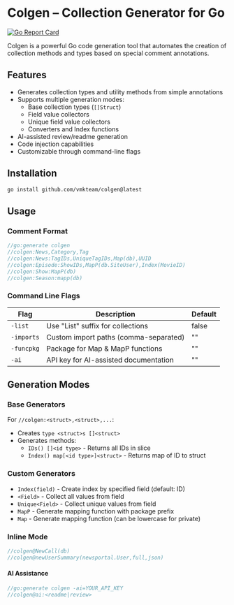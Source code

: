 # Colgen – Collection Generator for Go

[![Go Report Card](https://goreportcard.com/badge/github.com/vmkteam/colgen)](https://goreportcard.com/report/github.com/vmkteam/colgen)

Colgen is a powerful Go code generation tool that automates the creation of collection methods and types based on special comment annotations.

## Features

- Generates collection types and utility methods from simple annotations
- Supports multiple generation modes:
    - Base collection types (`[]Struct`)
    - Field value collectors
    - Unique field value collectors
    - Converters and Index functions
- AI-assisted review/readme generation
- Code injection capabilities
- Customizable through command-line flags

## Installation

```sh
go install github.com/vmkteam/colgen@latest
```

## Usage

### Comment Format

```go
//go:generate colgen
//colgen:News,Category,Tag
//colgen:News:TagIDs,UniqueTagIDs,Map(db),UUID
//colgen:Episode:ShowIDs,MapP(db.SiteUser),Index(MovieID)
//colgen:Show:MapP(db)
//colgen:Season:mapp(db)
```

### Command Line Flags

| Flag        | Description                                      | Default |
|-------------|--------------------------------------------------|---------|
| `-list`     | Use "List" suffix for collections               | false   |
| `-imports`  | Custom import paths (comma-separated)           | ""      |
| `-funcpkg`  | Package for Map & MapP functions                | ""      |
| `-ai`       | API key for AI-assisted documentation          | ""      |

## Generation Modes

### Base Generators

For `//colgen:<struct>,<struct>,...`:
- Creates `type <struct>s []<struct>`
- Generates methods:
    - `IDs() []<id type>` - Returns all IDs in slice
    - `Index() map[<id type>]<struct>` - Returns map of ID to struct

### Custom Generators

- `Index(field)` - Create index by specified field (default: ID)
- `<Field>` - Collect all values from field
- `Unique<Field>` - Collect unique values from field
- `MapP` - Generate mapping function with package prefix
- `Map` - Generate mapping function (can be lowercase for private)

### Inline Mode

```go
//colgen@NewCall(db)
//colgen@newUserSummary(newsportal.User,full,json)
```
#### AI Assistance

```go
//go:generate colgen -ai=YOUR_API_KEY
//colgen@ai:<readme|review>
```